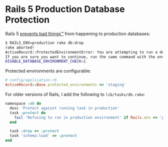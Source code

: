 # Rails 5 Production Database Protection

Rails 5 [prevents bad things™][pr] from happening to production databases:

```sh
$ RAILS_ENV=production rake db:drop
rake aborted!
ActiveRecord::ProtectedEnvironmentError: You are attempting to run a destructive action against your 'production' database
If you are sure you want to continue, run the same command with the environment variable
DISABLE_DATABASE_ENVIRONMENT_CHECK=1
```

Protected environments are configurable:

```ruby
# config/application.rb
ActiveRecord::Base.protected_environments << 'staging'
```

For older versions of Rails, I add the following to `lib/tasks/db.rake`:

```ruby
namespace :db do
  desc 'Protect against running task in production'
  task :protect do
    fail 'Refusing to run in production environment' if Rails.env == 'production'
  end

  task :drop => :protect
  task 'schema:load' => :protect
end
```

[pr]: https://github.com/rails/rails/pull/22967
